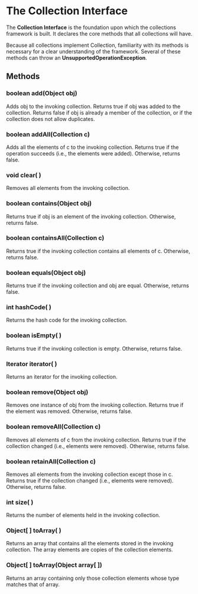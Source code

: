 # The Collection Interface
The **Collection Interface** is the foundation upon which the collections framework is built. It declares the core methods that all collections will have.

Because all collections implement Collection, familiarity with its methods is necessary for a clear understanding of the framework. Several of these methods can throw an **UnsupportedOperationException**.

## Methods

### boolean add(Object obj)
Adds obj to the invoking collection. Returns true if obj was added to the collection. Returns false if obj is already a member of the collection, or if the collection does not allow duplicates.

### boolean addAll(Collection c)
Adds all the elements of c to the invoking collection. Returns true if the operation succeeds (i.e., the elements were added). Otherwise, returns false.

### void clear( )
Removes all elements from the invoking collection.

### boolean contains(Object obj)
Returns true if obj is an element of the invoking collection. Otherwise, returns false.

### boolean containsAll(Collection c)
Returns true if the invoking collection contains all elements of c. Otherwise, returns false.

### boolean equals(Object obj)
Returns true if the invoking collection and obj are equal. Otherwise, returns false.

### int hashCode( )
Returns the hash code for the invoking collection.

### boolean isEmpty( )
Returns true if the invoking collection is empty. Otherwise, returns false.

### Iterator iterator( )
Returns an iterator for the invoking collection.

### boolean remove(Object obj)
Removes one instance of obj from the invoking collection. Returns true if the element was removed. Otherwise, returns false.

### boolean removeAll(Collection c)
Removes all elements of c from the invoking collection. Returns true if the collection changed (i.e., elements were removed). Otherwise, returns false.

### boolean retainAll(Collection c)
Removes all elements from the invoking collection except those in c. Returns true if the collection changed (i.e., elements were removed). Otherwise, returns false.

### int size( )
Returns the number of elements held in the invoking collection.

### Object[ ] toArray( )
Returns an array that contains all the elements stored in the invoking collection. The array elements are copies of the collection elements.

### Object[ ] toArray(Object array[ ])
Returns an array containing only those collection elements whose type matches that of array.
